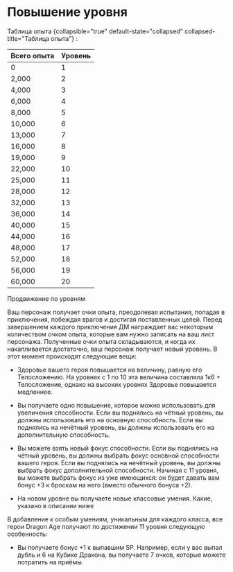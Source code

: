 # Повышение уровня

Таблица опыта
{collapsible="true"  default-state="collapsed" collapsed-title="Таблица опыта"}
:

| Всего опыта | Уровень |
|-------------|---------|
| 0           | 1       |
| 2,000       | 2       |
| 4,000       | 3       |
| 6,000       | 4       |
| 8,000       | 5       |
| 10,000      | 6       |
| 13,000      | 7       |
| 16,000      | 8       |
| 19,000      | 9       |
| 22,000      | 10      |
| 25,000      | 11      |
| 28,000      | 12      |
| 32,000      | 13      |
| 36,000      | 14      |
| 40,000      | 15      |
| 44,000      | 16      |
| 48,000      | 17      |
| 52,000      | 18      |
| 56,000      | 19      |
| 60,000      | 20      |

Продвижение по уровням

Ваш персонаж получает очки опыта, преодолевая испытания, попадая в приключения, побеждая врагов и достигая поставленных
целей. Перед завершением каждого приключения ДМ награждает вас некоторым количеством очком опыта, которые вам нужно
записать на ваш лист персонажа. Полученные очки опыта складываются, и когда их накапливается достаточно, ваш персонаж
получает новый уровень. В этот момент происходят следующие вещи:

- Здоровье вашего героя повышается на величину, равную его Телосложению.
  На уровнях с 1 по 10 эта величина составляла 1к6 + Телосложение,
  однако на высоких уровнях Здоровье повышается медленнее.

- Вы получаете одно повышение, которое можно использовать для увеличения
  способности. Если вы поднялись на чётный уровень, вы должны
  использовать его на основную способность. Если вы поднялись на
  нечётный уровень, вы должны использовать его на дополнительную
  способность.

- Вы можете взять новый фокус способности. Если вы поднялись на чётный
  уровень, вы должны выбрать фокус основной способности вашего героя.
  Если вы поднялись на нечётный уровень, вы должны выбрать фокус
  дополнительной способности. Начиная с 11 уровня, вы можете выбрать
  фокус из уже имеющихся: он будет давать вам бонус +3 к броскам на него
  (вместо обычного бонуса +2).

- На новом уровне вы получаете новые классовые умения. Какие, указано в
  описании ниже

В добавление к особым умениям, уникальным для каждого класса, все герои
Dragon Age получают по достижении 11 уровня следующую особенность:

- Вы получаете бонус +1 к выпавшим SP. Например, если у вас выпал дубль
  и 6 на Кубике Дракона, вы получаете 7 очков, которые можете потратить
  на приёмы.
